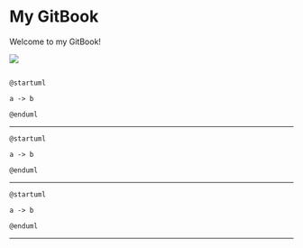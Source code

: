 # My GitBook

Welcome to my GitBook!

<block>
    <img src="www.plantuml.com/plantuml/png/SoWkIImgAStDuNBAJrBGjLDmpCbCJbMmKiX8pSd9vt98pKi1IW80">
</block>

```plantuml
```

```plant-uml
@startuml

a -> b

@enduml
```

***
```plantuml
@startuml

a -> b

@enduml
```

***

```puml
@startuml

a -> b

@enduml
```
***
